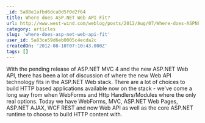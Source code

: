 ```yaml
---
_id: 5a88e1afbd6dca0d5f0d2f64
title: Where does ASP.NET Web API Fit?
url: http://www.west-wind.com/weblog/posts/2012/Aug/07/Where-does-ASPNET-Web-API-Fit
category: articles
slug: 'where-does-asp-net-web-api-fit'
user_id: 5a83ce59d6eb0005c4ecda2c
createdOn: '2012-08-10T07:10:43.000Z'
tags: []
---
```


With the pending release of ASP.NET MVC 4 and the new ASP.NET Web API, there has been a lot of discussion of where the new Web API technology fits in the ASP.NET Web stack. There are a lot of choices to build HTTP based applications available now on the stack - we've come a long way from when WebForms and Http Handlers/Modules where the only real options. Today we have WebForms, MVC, ASP.NET Web Pages, ASP.NET AJAX, WCF REST and now Web API as well as the core ASP.NET runtime to choose to build HTTP content with.
